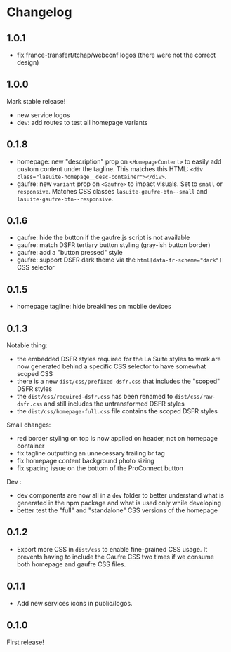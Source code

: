 # Changelog

## 1.0.1

- fix france-transfert/tchap/webconf logos (there were not the correct design)

## 1.0.0

Mark stable release!

- new service logos
- dev: add routes to test all homepage variants

## 0.1.8

- homepage: new "description" prop on `<HomepageContent>` to easily add custom content under the tagline. This matches this HTML: `<div class="lasuite-homepage__desc-container"></div>`.
- gaufre: new `variant` prop on `<Gaufre>` to impact visuals. Set to `small` or `responsive`. Matches CSS classes `lasuite-gaufre-btn--small` and `lasuite-gaufre-btn--responsive`.

## 0.1.6

- gaufre: hide the button if the gaufre.js script is not available
- gaufre: match DSFR tertiary button styling (gray-ish button border)
- gaufre: add a "button pressed" style
- gaufre: support DSFR dark theme via the `html[data-fr-scheme="dark"]` CSS selector

## 0.1.5

- homepage tagline: hide breaklines on mobile devices

## 0.1.3

Notable thing:

- the embedded DSFR styles required for the La Suite styles to work are now generated behind a specific CSS selector to have somewhat scoped CSS
- there is a new `dist/css/prefixed-dsfr.css` that includes the "scoped" DSFR styles
- the `dist/css/required-dsfr.css` has been renamed to `dist/css/raw-dsfr.css` and still includes the untransformed DSFR styles
- the `dist/css/homepage-full.css` file contains the scoped DSFR styles

Small changes:

- red border styling on top is now applied on header, not on homepage container
- fix tagline outputting an unnecessary trailing br tag
- fix homepage content background photo sizing
- fix spacing issue on the bottom of the ProConnect button

Dev :

- dev components are now all in a `dev` folder to better understand what is generated in the npm package and what is used only while developing
- better test the "full" and "standalone" CSS versions of the homepage

## 0.1.2

- Export more CSS in `dist/css` to enable fine-grained CSS usage. It prevents having to include the Gaufre CSS two times if we consume both homepage and gaufre CSS files.

## 0.1.1

- Add new services icons in public/logos.

## 0.1.0

First release!

